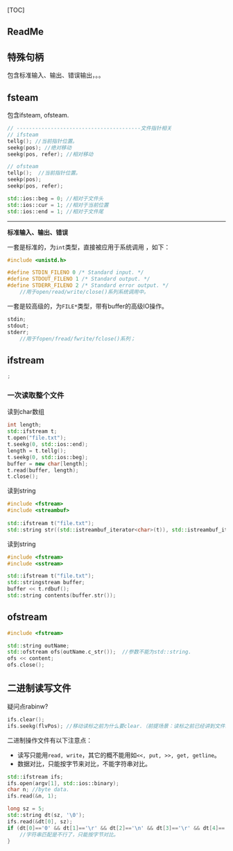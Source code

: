 [TOC]


## ReadMe



## 特殊句柄

包含标准输入、输出、错误输出，。。



## fsteam

包含ifsteam, ofsteam.

```cpp
// ----------------------------------------文件指针相关
// ifsteam
tellg(); //当前指针位置。
seekg(pos); //绝对移动
seekg(pos, refer); //相对移动

// ofsteam
tellp();  //当前指针位置。
seekp(pos);
seekp(pos, refer);

std::ios::beg = 0; //相对于文件头
std::ios::cur = 1; //相对于当前位置
std::ios::end = 1; //相对于文件尾
```





--------

**标准输入、输出、错误**

一套是标准的，为`int`类型，直接被应用于系统调用 ，如下：

```cpp
#include <unistd.h>

#define STDIN_FILENO 0 /* Standard input. */
#define STDOUT_FILENO 1 /* Standard output. */
#define STDERR_FILENO 2 /* Standard error output. */
	//用于open/read/write/close()系列系统调用中。
```



一套是较高级的，为`FILE*`类型，带有buffer的高级IO操作。

```cpp
stdin;
stdout;
stderr;
	//用于fopen/fread/fwrite/fclose()系列；
```







## ifstream
```cpp
;
```

### 一次读取整个文件
读到char数组
```cpp
int length;
std::ifstream t;
t.open("file.txt");
t.seekg(0, std::ios::end);
length = t.tellg();
t.seekg(0, std::ios::beg);
buffer = new char[length];
t.read(buffer, length);
t.close();
```

读到string
```cpp
#include <fstream>  
#include <streambuf>  
  
std::ifstream t("file.txt");  
std::string str((std::istreambuf_iterator<char>(t)), std::istreambuf_iterator<char>()); 
```

读到string
```cpp
#include <fstream>  
#include <sstream>  

std::ifstream t("file.txt");  
std::stringstream buffer;  
buffer << t.rdbuf();  
std::string contents(buffer.str());
```

## ofstream
```cpp
#include <fstream>

std::string outName;
std::ofstream ofs(outName.c_str());  //参数不能为std::string.
ofs << content;
ofs.close();
```



## 二进制读写文件

疑问点rabinw?

```cpp
ifs.clear();
ifs.seekg(flvPos); //移动读标之前为什么要clear.（前提场景：读标之前已经讲到文件末尾了！！）
```

二进制操作文件有以下注意点：

- 读写只能用`read, write`，其它的概不能用如`<<, put, >>, get, getline`。
- 数据对比，只能按字节来对比，不能字符串对比。

```cpp
std::ifstream ifs;
ifs.open(argv[1], std::ios::binary);
char n; //byte data.
ifs.read(&n, 1);

long sz = 5;
std::string dt(sz, '\0');
ifs.read(&dt[0], sz);
if (dt[0]=='0' && dt[1]=='\r' && dt[2]=='\n' && dt[3]=='\r' && dt[4]=='\n') {
    //字符串匹配是不行了，只能按字节对比。
}
```

